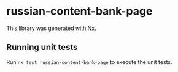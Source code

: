 # russian-content-bank-page

This library was generated with [Nx](https://nx.dev).

## Running unit tests

Run `nx test russian-content-bank-page` to execute the unit tests.
